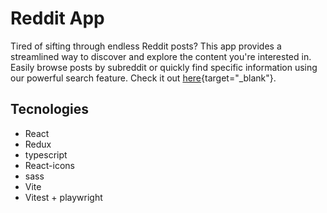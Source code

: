 # Reddit App
Tired of sifting through endless Reddit posts? This app provides a streamlined way to discover and explore the content you're interested in. Easily browse posts by subreddit or quickly find specific information using our powerful search feature. Check it out [here](https://jazcala.github.io/reddit-app/){target="_blank"}.

## Tecnologies
- React
- Redux
- typescript
- React-icons
- sass
- Vite
- Vitest + playwright
